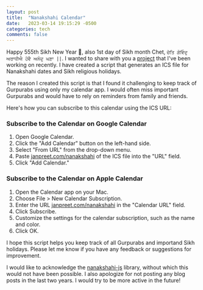 ```yaml
---
layout: post
title:  "Nanakshahi Calendar"
date:   2023-03-14 19:15:29 -0500
categories: tech
comments: false
---
```


Happy 555th Sikh New Year 🎉, also 1st day of Sikh month Chet, `ਚੇਤਿ ਗੋਵਿੰਦੁ ਅਰਾਧੀਐ ਹੋਵੈ ਅਨੰਦੁ ਘਣਾ ||`. I wanted to share with you a [project](https://github.com/janpreet/nanakshahi-ical) that I've been working on recently. I have created a script that generates an ICS file for Nanakshahi dates and Sikh religious holidays. 

The reason I created this script is that I found it challenging to keep track of Gurpurabs using only my calendar app. I would often miss important Gurpurabs and would have to rely on reminders from family and friends.

Here's how you can subscribe to this calendar using the ICS URL:

### Subscribe to the Calendar on Google Calendar
1. Open Google Calendar.
2. Click the "Add Calendar" button on the left-hand side.
3. Select "From URL" from the drop-down menu.
4. Paste [janpreet.com/nanakshahi](https://janpreet.com/nanakshahi) of the ICS file into the "URL" field.
5. Click "Add Calendar."

### Subscribe to the Calendar on Apple Calendar
1. Open the Calendar app on your Mac.
2. Choose File > New Calendar Subscription.
3. Enter the URL [janpreet.com/nanakshahi](https://janpreet.com/nanakshahi) in the "Calendar URL" field.
4. Click Subscribe.
5. Customize the settings for the calendar subscription, such as the name and color.
6. Click OK.

I hope this script helps you keep track of all Gurpurabs and importand Sikh holidays. Please let me know if you have any feedback or suggestions for improvement.

I would like to acknowledge the [nanakshahi-js](https://github.com/Sarabveer/nanakshahi-js) library, without which this would not have been possible. I also apologize for not posting any blog posts in the last two years. I would try to be more active in the future!
